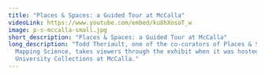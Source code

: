 ```yaml
---
title: "Places & Spaces: a Guided Tour at McCalla"
videoLink: https://www.youtube.com/embed/ku8hXosoT_w
image: p-s-mccalla-small.jpg
short_description: "Places & Spaces: a Guided Tour at McCalla"
long_description: "Todd Theriault, one of the co-curators of Places & Spaces:
  Mapping Science, takes viewers through the exhibit when it was hosted at
  University Collections at McCalla."
---
```

